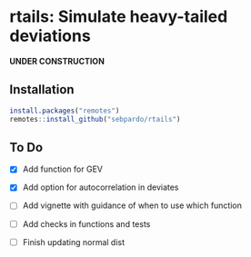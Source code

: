 # rtails: Simulate heavy-tailed deviations

**UNDER CONSTRUCTION**

## Installation

``` r
install.packages("remotes")
remotes::install_github("sebpardo/rtails")
```

## To Do

  - [x] Add function for GEV
  - [x] Add option for autocorrelation in deviates
  - [ ] Add vignette with guidance of when to use which function 
  - [ ] Add checks in functions and tests
  - [ ] Finish updating normal dist
  
